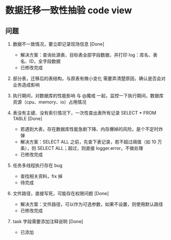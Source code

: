 # 数据迁移一致性抽验 code view

## 问题

1. 数据不一致情况，要立即记录现场信息 [Done]
   - 解决方案：查询处源表、目标表全部字段数据，并打印 log：库名、表名、ID，全字段数据
   - 已修改完成

2. 部分表，迁移后的表结构，与原表有微小变化
   需要弄清楚原因，确认是否会对业务造成影响

3. 执行期间，对数据库的性能影响
   与 @魔戒 一起，监控一下执行期间，数据库资源（cpu、memory、io）占用情况

4. 表没有主键、没有索引情况下，一次性查出表所有记录 SELECT * FROM TABLE [Done]
   - 若遇到大表，存在数据库性能急剧下降、内存爆掉的风险，是个不定时炸弹
   - 解决方案：SELECT ALL 之前，先查下表记录，若不超过阈值（如 10 万条），则 SELECT ALL；超过，则直接 logger.error，不做处理
   - 已修改完成

5. 任务多线程执行存在 bug
   - 查找相关资料，fix 掉
   - 待完成

6. 文件路径，直接写死，可能存在权限问题 [Done]
   - 解决方案：文件路径，可以作为可选参数，如果不设置，则使用默认路径
   - 已修改完成

7. task 字段需要添加注释说明 [Done]
   - 已添加
